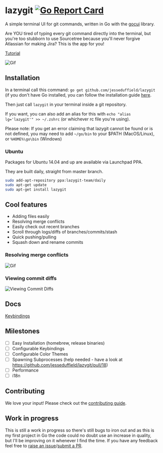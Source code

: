 # lazygit [![Go Report Card](https://goreportcard.com/badge/github.com/jesseduffield/lazygit)](https://goreportcard.com/report/github.com/jesseduffield/lazygit)

A simple terminal UI for git commands, written in Go with the [gocui](https://github.com/jroimartin/gocui "gocui") library.

Are YOU tired of typing every git command directly into the terminal, but you're too stubborn to use Sourcetree because you'll never forgive Atlassian for making Jira? This is the app for you!

[Tutorial](https://www.youtube.com/watch?v=VDXvbHZYeKY)

![Gif](https://image.ibb.co/mmeXho/optimisedgif.gif)

## Installation
In a terminal call this command:
`go get github.com/jesseduffield/lazygit`
(if you don't have Go installed, you can follow the installation guide [here](https://golang.org/doc/install).

Then just call `lazygit` in your terminal inside a git repository.

If you want, you can also add an alias for this with `echo "alias lg='lazygit'" >> ~/.zshrc` (or whichever rc file you're using).

Please note:
If you get an error claiming that lazygit cannot be found or is not defined, you may need to add `~/go/bin` to your $PATH (MacOS/Linux), or `%HOME%\go\bin` (Windows)

### Ubuntu
Packages for Ubuntu 14.04 and up are available via Launchpad PPA.

They are built daily, straight from master branch.

```sh
sudo add-apt-repository ppa:lazygit-team/daily
sudo apt-get update
sudo apt-get install lazygit
```

## Cool features
- Adding files easily
- Resolving merge conflicts
- Easily check out recent branches
- Scroll through logs/diffs of branches/commits/stash
- Quick pushing/pulling
- Squash down and rename commits

### Resolving merge conflicts
![Gif](https://image.ibb.co/iyxUTT/shortermerging.gif)

### Viewing commit diffs
![Viewing Commit Diffs](https://image.ibb.co/gPD02o/capture.png)

## Docs
[Keybindings](https://github.com/jesseduffield/lazygit/blob/master/docs/Keybindings.md)

## Milestones
- [ ] Easy Installation (homebrew, release binaries)
- [ ] Configurable Keybindings
- [ ] Configurable Color Themes
- [ ] Spawning Subprocesses (help needed - have a look at https://github.com/jesseduffield/lazygit/pull/18)
- [ ] Performance
- [ ] i18n

## Contributing
We love your input! Please check out the [contributing guide](CONTRIBUTING).

## Work in progress
This is still a work in progress so there's still bugs to iron out and as this is my first project in Go the code could no doubt use an increase in quality, but I'll be improving on it whenever I find the time. If you have any feedback feel free to [raise an issue](https://github.com/jesseduffield/lazygit/issues)/[submit a PR](https://github.com/jesseduffield/lazygit/pulls).
